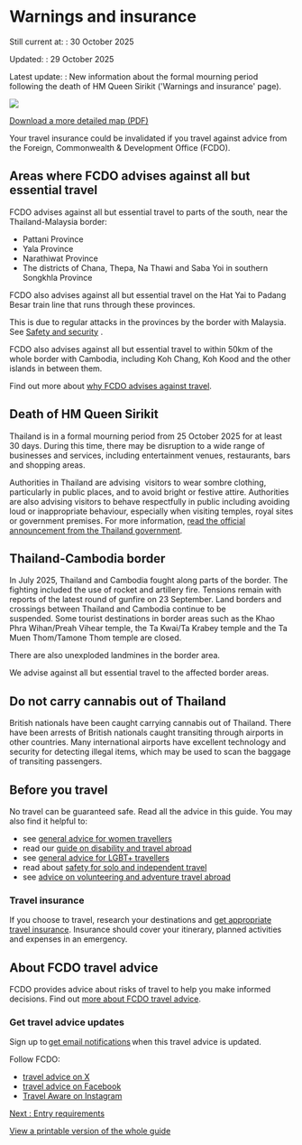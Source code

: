 # Warnings and insurance

Still current at:
:   30 October 2025

Updated:
:   29 October 2025

Latest update:
:   New information about the formal mourning period following the death of HM Queen Sirikit ('Warnings and insurance' page).

![](https://assets.publishing.service.gov.uk/media/68ff9972d81972ecd2df5dbf/FCDO__TA__040_-_Thailand_Travel_Advice_Ed5__WEB_.jpg)


[Download a more detailed map (PDF)](https://assets.publishing.service.gov.uk/media/68ff9972d81972ecd2df5dc0/FCDO__TA__040_-_Thailand_Travel_Advice_Ed5.pdf)

Your travel insurance could be invalidated if you travel against advice from the Foreign, Commonwealth & Development Office (FCDO).

## Areas where FCDO advises against all but essential travel

FCDO advises against all but essential travel to parts of the south, near the Thailand-Malaysia border:

* Pattani Province
* Yala Province
* Narathiwat Province
* The districts of Chana, Thepa, Na Thawi and Saba Yoi in southern Songkhla Province

FCDO also advises against all but essential travel on the Hat Yai to Padang Besar train line that runs through these provinces.

This is due to regular attacks in the provinces by the border with Malaysia. See [Safety and security](https://www.gov.uk/foreign-travel-advice/thailand/safety-and-security) .

FCDO also advises against all but essential travel to within 50km of the whole border with Cambodia, including Koh Chang, Koh Kood and the other islands in between them.

Find out more about [why FCDO advises against travel](/foreign-travel-advice/thailand/safety-and-security#terrorism).

## Death of HM Queen Sirikit

Thailand is in a formal mourning period from 25 October 2025 for at least 30 days. During this time, there may be disruption to a wide range of businesses and services, including entertainment venues, restaurants, bars and shopping areas.

Authorities in Thailand are advising  visitors to wear sombre clothing, particularly in public places, and to avoid bright or festive attire. Authorities are also advising visitors to behave respectfully in public including avoiding loud or inappropriate behaviour, especially when visiting temples, royal sites or government premises. For more information, [read the official announcement from the Thailand government](https://www.tatnews.org/2025/10/official-announcement-mourning-practices-following-the-passing-of-her-majesty-queen-sirikit-the-queen-mother/).

## Thailand-Cambodia border

In July 2025, Thailand and Cambodia fought along parts of the border. The fighting included the use of rocket and artillery fire. Tensions remain with reports of the latest round of gunfire on 23 September. Land borders and crossings between Thailand and Cambodia continue to be suspended. Some tourist destinations in border areas such as the Khao Phra Wihan/Preah Vihear temple, the Ta Kwai/Ta Krabey temple and the Ta Muen Thom/Tamone Thom temple are closed.

There are also unexploded landmines in the border area.

We advise against all but essential travel to the affected border areas.

## Do not carry cannabis out of Thailand

British nationals have been caught carrying cannabis out of Thailand. There have been arrests of British nationals caught transiting through airports in other countries. Many international airports have excellent technology and security for detecting illegal items, which may be used to scan the baggage of transiting passengers.

## Before you travel

No travel can be guaranteed safe. Read all the advice in this guide. You may also find it helpful to:

* see [general advice for women travellers](https://www.gov.uk/guidance/advice-for-women-travelling-abroad)
* read our [guide on disability and travel abroad](https://www.gov.uk/government/publications/disabled-travellers)
* see [general advice for LGBT+ travellers](https://www.gov.uk/guidance/lesbian-gay-bisexual-and-transgender-foreign-travel-advice)
* read about [safety for solo and independent travel](https://www.gov.uk/guidance/solo-and-independent-travel)
* see [advice on volunteering and adventure travel abroad](https://www.gov.uk/guidance/safer-adventure-travel-and-volunteering-overseas)

### Travel insurance

If you choose to travel, research your destinations and [get appropriate travel insurance](https://www.gov.uk/guidance/foreign-travel-insurance). Insurance should cover your itinerary, planned activities and expenses in an emergency.

## About FCDO travel advice

FCDO provides advice about risks of travel to help you make informed decisions. Find out [more about FCDO travel advice](https://www.gov.uk/guidance/about-foreign-commonwealth-development-office-travel-advice).

### Get travel advice updates

Sign up to [get email notifications](https://www.gov.uk/foreign-travel-advice/thailand/email-signup) when this travel advice is updated.

Follow FCDO:

* [travel advice on X](https://x.com/fcdotravelgovuk)
* [travel advice on Facebook](https://www.facebook.com/FCDOTravel/)
* [Travel Aware on Instagram](https://www.instagram.com/accounts/login/?next=https%3A%2F%2Fwww.instagram.com%2Ftravelaware%2F&is_from_rle)

[Next
:
Entry requirements](/foreign-travel-advice/thailand/entry-requirements)

[View a printable version of the whole guide](/foreign-travel-advice/thailand/print)